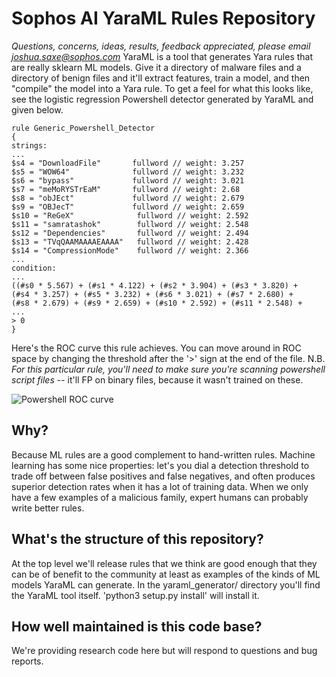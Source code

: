 # Sophos AI YaraML Rules Repository
*Questions, concerns, ideas, results, feedback appreciated, please email joshua.saxe@sophos.com*
YaraML is a tool that generates Yara rules that are really sklearn ML models.  Give it a directory of malware files and a directory of benign files and it'll extract features, train a model, and then "compile" the model into a Yara rule.  To get a feel for what this looks like, see the logistic regression Powershell detector generated by YaraML and given below.

```
rule Generic_Powershell_Detector
{
strings:
...
$s4 = "DownloadFile"       fullword // weight: 3.257
$s5 = "WOW64"              fullword // weight: 3.232
$s6 = "bypass"             fullword // weight: 3.021
$s7 = "meMoRYSTrEaM"       fullword // weight: 2.68
$s8 = "obJEct"             fullword // weight: 2.679
$s9 = "OBJecT"             fullword // weight: 2.659
$s10 = "ReGeX"              fullword // weight: 2.592
$s11 = "samratashok"        fullword // weight: 2.548
$s12 = "Dependencies"       fullword // weight: 2.494
$s13 = "TVqQAAMAAAAEAAAA"   fullword // weight: 2.428
$s14 = "CompressionMode"    fullword // weight: 2.366
...
condition:
...
((#s0 * 5.567) + (#s1 * 4.122) + (#s2 * 3.904) + (#s3 * 3.820) + 
(#s4 * 3.257) + (#s5 * 3.232) + (#s6 * 3.021) + (#s7 * 2.680) + 
(#s8 * 2.679) + (#s9 * 2.659) + (#s10 * 2.592) + (#s11 * 2.548) + 
...
> 0
}
```
Here's the ROC curve this rule achieves.  You can move around in ROC space by changing the threshold after the '>' sign at the end of the file.  N.B. *For this particular rule, you'll need to make sure you're scanning powershell script files* -- it'll FP on binary files, because it wasn't trained on these.


![Powershell ROC curve](https://github.com/inv-ds-research/yaraml_rules/blob/master/generic_powershell_detector_jan28_2020/validation_roc_with_recommended_thresholds.png?raw=true)


## Why?

Because ML rules are a good complement to hand-written rules.  Machine learning has some nice properties: let's you dial a detection threshold to trade off between false positives and false negatives, and often produces superior detection rates when it has a lot of training data.  When we only have a few examples of a malicious family, expert humans can probably write better rules.

## What's the structure of this repository?

At the top level we'll release rules that we think are good enough that they can be of benefit to the community at least as examples of the kinds of ML models YaraML can generate.  In the yaraml_generator/ directory you'll find the YaraML tool itself.  'python3 setup.py install' will install it.

## How well maintained is this code base?

We're providing research code here but will respond to questions and bug reports.

